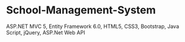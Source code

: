 # School-Management-System
ASP.NET MVC 5, Entity Framework 6.0, HTML5, CSS3, Bootstrap, Java Script, jQuery, ASP.Net Web API
